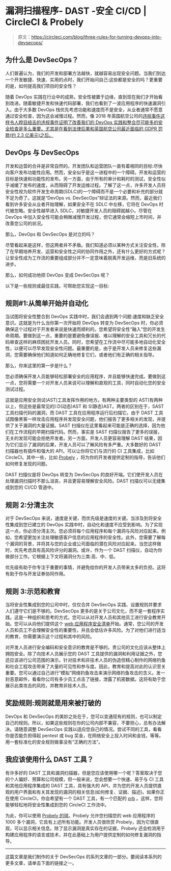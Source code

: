 # 漏洞扫描程序- DAST -安全 CI/CD | CircleCI & Probely

> 原文：<https://circleci.com/blog/three-rules-for-turning-devops-into-devsecops/>

## 为什么是 DevSecOps？

人们普遍认为，我们的开发和部署方法越快，就越容易出现安全问题。当我们到达一个开发敏捷、快速、实用的点时，我们开始问自己:这些都是安全的吗？更重要的是，如何提高我们项目的安全性？

随着 DevOps 实践在行业中的成熟，安全性被置于边缘，直到现在我们才开始看到改进。随着敏捷开发和快速代码部署，我们也看到了一波应用程序的快速漏洞引入。由于大多数 DevOps 栈优先考虑功能和速度而不是安全，从业者通常不愿意通过安全检查，因为这会减慢过程。然而，像 2018 年英国航空公司的[违规事件这样令人瞠目结舌的违规事件证明了改善我们的 DevOps 实践和整合尽可能多的安全检查是多么重要。尤其是在看到法律后果和英国航空公司最近面临的 GDPR 罚款(约 2.3 亿美元)之后。](https://blog.probely.com/the-british-airways-229-72-million-fine-what-happened-9ef32f11a03c?utm_medium=guestblog&utm_source=circleci&utm_campaign=circlecibblog&utm_content=blog)

## DevOps 与 DevSecOps

开发和运营的合并是非常自然的。开发团队和运营团队一直有着相同的目标:尽快向客户发布功能性应用。然而，安全似乎是这一进程中的一个障碍。开发和运营的目标是快速和功能性的发布。另一方面，由于所有的审计和耗时的测试，安全性似乎减缓了发布的速度，从而阻碍了开发运维过程。了解了这一点，许多开发人员将安全性视为软件开发生命周期(SDLC)的一个障碍而不是一个必要和补充的部分就不足为奇了。这就是“DevOps vs. DevSecOps”辩证法的来源。然而，最近我们看到许多安全从业者开始理解，如果安全不在 SDLC 中左移，它将在 DevOps 时代被忽略。安全性越早进入 SDLC，对敏捷开发人员的阻碍就越小。尽管在 DevOps 中加入安全性可能会稍微减慢开发过程，但它通常会缩短上市时间，并改善您公司的状况。

那么，DevOps 和 DevSecOps 是对立的吗？

尽管看起来是这样，但这两者并不矛盾。我们知道必须以某种方式关注安全性，除了在早期培养开发、运营和安全性之间的协同作用之外，还有什么更好的方式呢？让安全性成为工作流的重要组成部分并不一定意味着脱离开发运维，而是旧系统的进步。

那么，如何成功地把 DevOps 变成 DevSecOps 呢？

以下是一些规则或最佳实践，可帮助您实现这一目标:

## 规则#1:从简单开始并自动化

当试图将安全性整合到 DevOps 实践中时，我们会遇到两个问题:速度和缺乏安全意识。这就是为什么当你第一次开始将 DevOps 转变为 DevSecOps 时，你必须确保这个过程对于开发者来说是快速而顺利的。您希望将安全性“融入”您的开发生命周期。要做到这一点，重要的是要避免像误报、难以理解的安全工具和冗长的代码审查这样的麻烦困扰开发人员。同时，您希望在工作流中尽可能多地自动化安全性，以便可以尽早发现安全性问题。最重要的是，由于是开发人员来修复这些漏洞，您需要确保他们知道如何正确地修复它们，或者他们有正确的相关指导。

那么，你来这里的第一步是什么？

您必须确保开发人员能够轻松部署安全的应用程序，并且能够快速完成。要做到这一点，您将需要一个对开发人员来说可以理解和直观的工具，同时自动化您的安全测试过程。

这就是应用安全测试(AST)工具发挥作用的地方。有两种主要类型的 AST(有两种以上，但这些是最常见的):D(动态)AST 和 S(静态)AST。两者的区别在于，SAST 工具扫描代码的漏洞，而 DAST 工具在应用程序运行后扫描它。由于 DAST 工具试图像黑客一样攻击应用程序并发现安全问题，他们报告了更多相关的发现，并提供了关于漏洞的大量证据。SAST 扫描仪在这里看起来可能是正确的选择，因为他们在工作流程的早期扫描代码。然而，事实是 SAST 扫描仪报告了更多的误报，无关的发现可能会拒绝开发者。另一方面，开发人员更容易理解 DAST 结果，因为它们显示了漏洞的后果，开发人员可以了解风险有多严重。大多数好的 DAST 扫描器也有插件和强大的 API，可以让你将它们与流行的 CI 工具集成，比如 CircleCI。其中一些，比如 [Probely](https://probely.com?utm_medium=guestblog&utm_source=circleci&utm_campaign=circlecibblog&utm_content=blog) ，将为你的开发者提供定制的指导，告诉他们如何修复发现的问题。

DAST 扫描仪是将 DevOps 转变为 DevSecOps 的良好开端。它们使开发人员在处理漏洞扫描时不那么沮丧，并且更容易理解安全风险。DAST 扫描仪可以无缝集成到您的 CI/CD 管道中。

## 规则 2:分清主次

对于 DevSecOps 来说，速度是关键，而优先级是速度的关键。当涉及到将安全性集成到您已建立的 DevOps 实践中时，自动化和速度不应受到影响。为了实现这一点，你必须分清主次。您必须将每个应用程序和每个漏洞与风险对应起来。例如，您希望更加关注处理敏感客户信息的应用程序的安全性。此外，您需要了解每个漏洞的背景，并将其与您的企业或公司面临的潜在风险对应起来。当您这样做时，优先考虑具有高风险评分的漏洞。或许，作为一个 DAST 扫描仪，自动为你做部分工作。它根据上下文将漏洞分为三类:高、中、低。

优先级有助于你专注于重要的事情，并避免给你的开发人员带来太多的负担。这将有助于你与开发证券协同作用。

## 规则 3:示范和教育

当将安全性集成到您的公司中时，仅仅合并 DevSecOps 实践、设置规则并要求人们遵守它们是不够的。DevSecOps 更多的是关于公司文化，而不是一套程序实践。这是一种组织和思考的方式。您可以从对开发人员和其他员工进行安全教育开始。您可以从向他们提供这个 [web 应用程序安全清单](https://blog.probely.com/web-application-security-checklist-ee0479bf60c6)开始。通常，您公司的开发人员和员工不会理解安全性的重要性，并且会低估许多风险。为了对他们进行适当的教育，你需要演示这个过程和其中的风险。

对开发人员进行安全编码和安全意识的教育是不够的。贵公司的文化应该从整体上拥抱安全。除了向技术人员展示您的 DAST 工具提供的漏洞和利用证据之外，您还应该进行公司范围的演示。针对技术和非技术人员的伪造但精心制作的网络钓鱼和社会工程攻击带来了大量的可见性和参与度。因此，教育和提高对此的认识至关重要。您可以通过自己进行“模拟”网络钓鱼攻击来演示网络钓鱼攻击的含义。发一封恶意邮件，看看你公司有多少员工点击了链接，泄露了机密数据。这将有助于您展示此类攻击的风险，并教育非技术人员。

## 奖励规则:规则就是用来被打破的

DevOps 和 DevSecOps 的美妙之处在于，您可以变通现有的规则，也可以制定自己的规则。所以，如果这些规则在你的公司内部不兼容，不要担心，总有办法解决。请随意调整 DevSecOps 实践以适应您自己的情况。尝试不同的工具，看看你是否能负担得起 pentest 或 bug 奖金，在网络安全上投入时间和金钱，等等。用一套标准化的安全规则做事没有“正确的方法”。

## 我应该使用什么 DAST 工具？

有许多好的 DAST 工具和漏洞扫描器，但是您应该使用哪一个呢？答案取决于您的个人偏好、预算和公司规模，但一般来说，您会想要一个快速、易于与 CI 工具和其他应用程序集成的 DAST 工具，具有强大的 API，并为您的开发人员提供直观的用户界面和有关其发现的漏洞的相关信息(如何修复、证据、描述)。如果你正在使用 CircleCI，你会希望有一个 DAST 工具，有一个匹配的 [orb](https://circleci.com/orbs/) 。这样，您将能够轻松地将安全性集成到您的 CircleCI 工作流中。

为此，你可以使用 [Probely 的球](https://circleci.com/developer/orbs/orb/probely/security-scan)。Probely 允许您扫描您的 web 应用程序的 1000 多个漏洞，它具有上述所有功能。开发人员很欣赏 Probely，因为它很直观，可以显示相关信息。除了显示漏洞是真实存在的证据，Probely 还会检测用于构建应用程序的语言或技术，并在此基础上为用户提供定制的如何修复漏洞的指导。

* * *

这篇文章是我们制作的关于 DevSecOps 的系列文章的一部分。要阅读本系列的更多文章，请单击下面的链接之一。